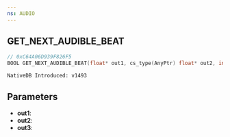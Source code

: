 ```yaml
---
ns: AUDIO
---
```

## GET_​NEXT_​AUDIBLE_​BEAT

```c
// 0xC64A06D939F826F5
BOOL GET_​NEXT_​AUDIBLE_​BEAT(float* out1, cs_type(AnyPtr) float* out2, int* out3);
```

```
NativeDB Introduced: v1493
```

## Parameters
* **out1**:
* **out2**:
* **out3**:
